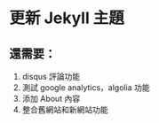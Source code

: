 # 更新 Jekyll 主題

## 還需要：

1. disqus 評論功能
2. 測試 google analytics，algolia 功能
3. 添加 About 內容
4. 整合舊網站和新網站功能
